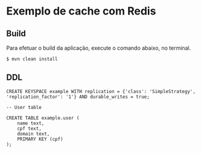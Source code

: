# Exemplo de cache com Redis
 
## Build
 
Para efetuar o build da aplicação, execute o comando abaixo, no terminal.  

```
$ mvn clean install  
```
## DDL

```
CREATE KEYSPACE example WITH replication = {'class': 'SimpleStrategy', 'replication_factor': '1'} AND durable_writes = true;

-- User table
               
CREATE TABLE example.user (
    name text,
    cpf text,
    domain text,
    PRIMARY KEY (cpf)
);
